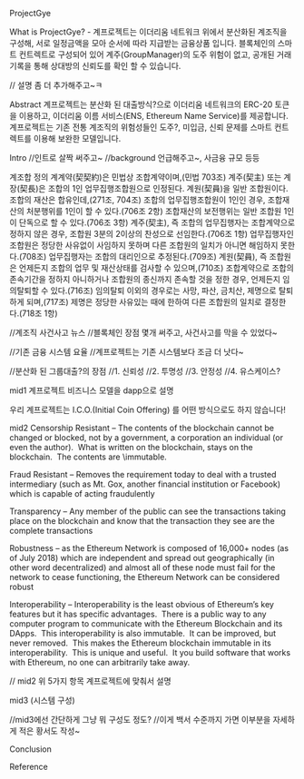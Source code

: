 ProjectGye

What is ProjectGye? - 계프로젝트는 이더리움 네트워크 위에서 분산화된 계조직을 구성해, 서로 일정금액을 모아 순서에 따라 지급받는 금융상품 입니다. 블록체인의 스마트 컨트렉트로 구성되어 있어 계주(GroupManager)의 도주 위험이 없고, 공개된 거래기록을 통해 상대방의 신뢰도를 확인 할 수 있습니다.

// 설명 좀 더 추가해주고~ㅋ

Abstract
계프로젝트는 분산화 된 대출방식?으로 이더리움 네트워크의 ERC-20 토큰을 이용하고, 이더리움 이름 서비스(ENS, Ethereum Name Service)를 제공합니다. 계프로젝트는 기존 전통 계조직의 위험성들인 도주?, 미입금, 신뢰 문제를 스마트 컨트렉트를 이용해 보완한 모델입니다.


Intro
//인트로 살짝 써주고~
//background 언급해주고~, 사금융 규모 등등

계조합 정의
계계약(契契約)은 민법상 조합계약이며,(민법 703조) 계주(契主) 또는 계장(契長)은 조합의 1인 업무집행조합원으로 인정된다. 계원(契員)을 일반 조합원이다.
조합의 재산은 합유인데,(271조, 704조) 조합의 업무집행조합원이 1인인 경우, 조합재산의 처분행위를 1인이 할 수 있다.(706조 2항) 조합재산의 보전행위는 일반 조합원 1인이 단독으로 할 수 있다.(706조 3항)
계주(契主), 즉 조합의 업무집행자는 조합계약으로 정하지 않은 경우, 조합원 3분의 2이상의 찬성으로 선임한다.(706조 1항) 업무집행자인 조합원은 정당한 사유없이 사임하지 못하며 다른 조합원의 일치가 아니면 해임하지 못한다.(708조) 업무집행자는 조합의 대리인으로 추정된다.(709조)
계원(契員), 즉 조합원은 언제든지 조합의 업무 및 재산상태를 검사할 수 있으며,(710조) 조합계약으로 조합의 존속기간을 정하지 아니하거나 조합원의 종신까지 존속할 것을 정한 경우, 언제든지 임의탈퇴할 수 있다.(716조) 임의탈퇴 이외의 경우로는 사망, 파산, 금치산, 제명으로 탈퇴하게 되며,(717조) 제명은 정당한 사유있는 때에 한하여 다른 조합원의 일치로 결정한다.(718조 1항)

//계조직 사건사고 뉴스
//블록체인 장점 몇개 써주고, 사건사고를 막을 수 있었다~

//기존 금융 시스템 요율
//계프로젝트는 기존 시스템보다 조금 더 낫다~

//분산화 된 그룹대출?의 장점
//1. 신뢰성
//2. 투명성
//3. 안정성
//4. 유스케이스?


mid1
계프로젝트 비즈니스 모델을 dapp으로 설명

우리 계프로젝트는 I.C.O.(Initial Coin Offering) 를 어떤 방식으로도 하지 않습니다!

mid2
Censorship Resistant – The contents of the blockchain cannot be changed or blocked, not by a government, a corporation an individual (or even the author).  What is written on the blockchain, stays on the blockchain.  The contents are \immutable\.

Fraud Resistant – Removes the requirement today to deal with a trusted intermediary (such as Mt. Gox, another financial institution or Facebook) which is capable of acting fraudulently

Transparency – Any member of the public can see the transactions taking place on the blockchain and know that the transaction they see are the complete transactions

Robustness – as the Ethereum Network is composed of 16,000+ nodes (as of July 2018) which are independent and spread out geographically (in other word decentralized) and almost all of these node must fail for the network to cease functioning, the Ethereum Network can be considered robust

Interoperability – Interoperability is the least obvious of Ethereum’s key features but it has specific advantages.  There is a public way to any computer program to communicate with the Ethereum Blockchain and its DApps.  This interoperability is also immutable.  It can be improved, but never removed.  This makes the Ethereum blockchain immutable in its interoperability.  This is unique and useful.  It you build software that works with Ethereum, no one can arbitrarily take away.

// mid2 위 5가지 항목 계프로젝트에 맞춰서 설명

mid3 (시스템 구성)

//mid3에선 간단하게 그냥 뭐 구성도 정도?
//이게 백서 수준까지 가면 이부분을 자세하게 적은 황서도 작성~



Conclusion

Reference
